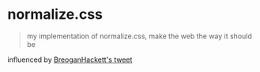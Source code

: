 
# normalize.css
> my implementation of normalize.css, make the web the way it should be

influenced by [BreoganHackett's tweet](https://twitter.com/BreoganHackett/status/991687076029575168)

